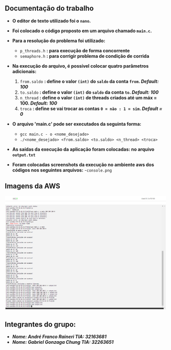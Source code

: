 ## Documentação do trabalho

- **O editor de texto utilizado foi o `nano`.**

- **Foi colocado o código proposto em um arquivo chamado `main.c`.**

- **Para a resolução do problema foi utilizado:**
  - `p_threads.h` **: para execução de forma concorrente**
  - `semaphore.h` **: para corrigir problema de condição de corrida**


- **Na execução do arquivo, é possível colocar quatro parâmetros adicionais:**
  1. `from.saldo` **: define o valor `(int)` do `saldo` da  conta `from`. *Default: 100***
  2.  `to.saldo` **: define o valor `(int)` do `saldo` da conta `to`. *Default: 100***
  3.  `n_thread` **: define o valor `(int)` de threads criados até um máx = 100. *Default: 100***
  4.  `troca` **: define se vai trocar as contas `0 = não : 1 = sim`. *Default = 0*** 

- **O arquivo 'main.c' pode ser executados da seguinta forma:** 
	- `gcc main.c - o <nome_desejado>`
	- `./<nome_desejado> <from.saldo> <to.saldo> <n_thread> <troca>`
- **As saídas da execução da aplicação foram colocadas: no arquivo `output.txt`**

- **Foram colocadas screenshots da execução no ambiente aws dos códigos nos seguintes arquivos:**
	-`console.png`

## Imagens da AWS 
![Console.png](./console.png "Foto do console da AWS")
## Integrantes do grupo:
- ***Nome: André Franco Raineri TIA: 32163681***
- ***Nome: Gabriel Gonzaga Chung TIA: 32263651***

